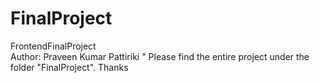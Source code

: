 # FinalProject
FrontendFinalProject 
<br>
Author: Praveen Kumar Pattiriki  " Please find the entire project under the folder "FinalProject".
Thanks
